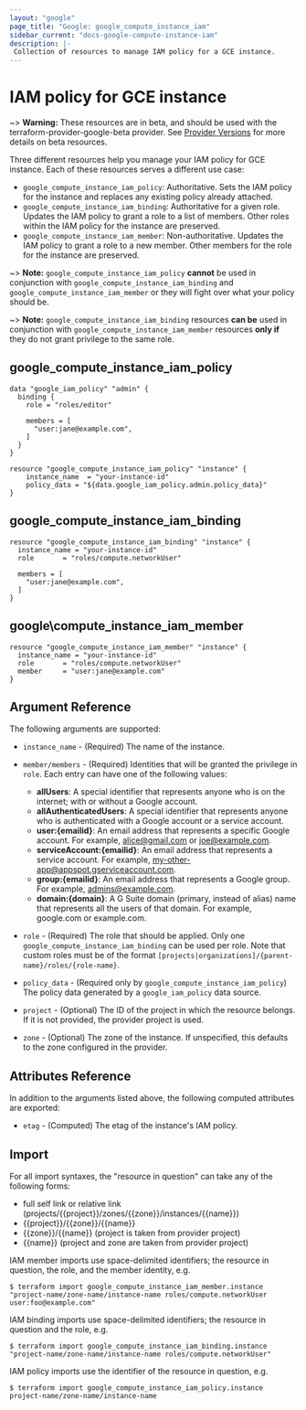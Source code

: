 ```yaml
---
layout: "google"
page_title: "Google: google_compute_instance_iam"
sidebar_current: "docs-google-compute-instance-iam"
description: |-
 Collection of resources to manage IAM policy for a GCE instance.
---
```


# IAM policy for GCE instance

~> **Warning:** These resources are in beta, and should be used with the terraform-provider-google-beta provider.
See [Provider Versions](https://terraform.io/docs/providers/google/provider_versions.html) for more details on beta resources.

Three different resources help you manage your IAM policy for GCE instance. Each of these resources serves a different use case:

* `google_compute_instance_iam_policy`: Authoritative. Sets the IAM policy for the instance and replaces any existing policy already attached.
* `google_compute_instance_iam_binding`: Authoritative for a given role. Updates the IAM policy to grant a role to a list of members. Other roles within the IAM policy for the instance are preserved.
* `google_compute_instance_iam_member`: Non-authoritative. Updates the IAM policy to grant a role to a new member. Other members for the role for the instance are preserved.

~> **Note:** `google_compute_instance_iam_policy` **cannot** be used in conjunction with `google_compute_instance_iam_binding` and `google_compute_instance_iam_member` or they will fight over what your policy should be.

~> **Note:** `google_compute_instance_iam_binding` resources **can be** used in conjunction with `google_compute_instance_iam_member` resources **only if** they do not grant privilege to the same role.

## google\_compute\_instance\_iam\_policy

```hcl
data "google_iam_policy" "admin" {
  binding {
    role = "roles/editor"

    members = [
      "user:jane@example.com",
    ]
  }
}

resource "google_compute_instance_iam_policy" "instance" {
	instance_name  = "your-instance-id"
	policy_data = "${data.google_iam_policy.admin.policy_data}"
}
```

## google\_compute\_instance\_iam\_binding

```hcl
resource "google_compute_instance_iam_binding" "instance" {
  instance_name = "your-instance-id"
  role       = "roles/compute.networkUser"

  members = [
    "user:jane@example.com",
  ]
}
```

## google\compute\_instance\_iam\_member

```hcl
resource "google_compute_instance_iam_member" "instance" {
  instance_name = "your-instance-id"
  role       = "roles/compute.networkUser"
  member     = "user:jane@example.com"
}
```

## Argument Reference

The following arguments are supported:

* `instance_name` - (Required) The name of the instance.

* `member/members` - (Required) Identities that will be granted the privilege in `role`.
  Each entry can have one of the following values:
  * **allUsers**: A special identifier that represents anyone who is on the internet; with or without a Google account.
  * **allAuthenticatedUsers**: A special identifier that represents anyone who is authenticated with a Google account or a service account.
  * **user:{emailid}**: An email address that represents a specific Google account. For example, alice@gmail.com or joe@example.com.
  * **serviceAccount:{emailid}**: An email address that represents a service account. For example, my-other-app@appspot.gserviceaccount.com.
  * **group:{emailid}**: An email address that represents a Google group. For example, admins@example.com.
  * **domain:{domain}**: A G Suite domain (primary, instead of alias) name that represents all the users of that domain. For example, google.com or example.com.

* `role` - (Required) The role that should be applied. Only one
    `google_compute_instance_iam_binding` can be used per role. Note that custom roles must be of the format
    `[projects|organizations]/{parent-name}/roles/{role-name}`.

* `policy_data` - (Required only by `google_compute_instance_iam_policy`) The policy data generated by
  a `google_iam_policy` data source.

* `project` - (Optional) The ID of the project in which the resource belongs. If it
    is not provided, the provider project is used.

* `zone` - (Optional) The zone of the instance. If
    unspecified, this defaults to the zone configured in the provider.

## Attributes Reference

In addition to the arguments listed above, the following computed attributes are
exported:

* `etag` - (Computed) The etag of the instance's IAM policy.

## Import

For all import syntaxes, the "resource in question" can take any of the following forms:

* full self link or relative link (projects/{{project}}/zones/{{zone}}/instances/{{name}})
* {{project}}/{{zone}}/{{name}}
* {{zone}}/{{name}} (project is taken from provider project)
* {{name}} (project and zone are taken from provider project)

IAM member imports use space-delimited identifiers; the resource in question, the role, and the member identity, e.g.

```
$ terraform import google_compute_instance_iam_member.instance "project-name/zone-name/instance-name roles/compute.networkUser user:foo@example.com"
```

IAM binding imports use space-delimited identifiers; the resource in question and the role, e.g.

```
$ terraform import google_compute_instance_iam_binding.instance "project-name/zone-name/instance-name roles/compute.networkUser"
```

IAM policy imports use the identifier of the resource in question, e.g.

```
$ terraform import google_compute_instance_iam_policy.instance project-name/zone-name/instance-name
```
